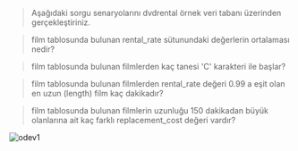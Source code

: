 > Aşağıdaki sorgu senaryolarını dvdrental örnek veri tabanı üzerinden gerçekleştiriniz.

> film tablosunda bulunan rental_rate sütunundaki değerlerin ortalaması nedir?

> film tablosunda bulunan filmlerden kaç tanesi 'C' karakteri ile başlar?

> film tablosunda bulunan filmlerden rental_rate değeri 0.99 a eşit olan en uzun (length) film kaç dakikadır?

> film tablosunda bulunan filmlerin uzunluğu 150 dakikadan büyük olanlarına ait kaç farklı replacement_cost değeri vardır?

![odev1](https://user-images.githubusercontent.com/88919177/144400784-acddf14b-3435-42d2-b1ec-80ac79a0de3f.gif)
